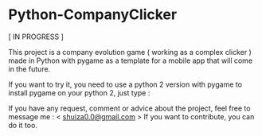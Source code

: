 # Python-CompanyClicker

[ IN PROGRESS ]

This project is a company evolution game ( working as a complex clicker ) made in Python with pygame as a template for a mobile app that will come in the future.

If you want to try it, you need to use a python 2 version with pygame 
to install pygame on your python 2, just type  : <pip install pygame>


If you have any request, comment or advice about the project, feel free to message me : < shuiza0.0@gmail.com >
If you want to contribute, you can do it too. 

